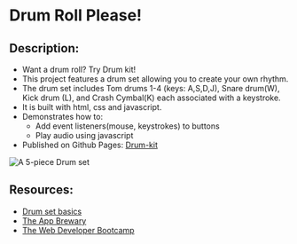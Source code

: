 Drum Roll Please!
=================

Description:
------------
- Want a drum roll? Try Drum kit! 
- This project features a drum set allowing you to create your own rhythm.
- The drum set includes Tom drums 1-4 (keys: A,S,D,J), Snare drum(W), Kick drum (L), and Crash Cymbal(K) each associated with a keystroke.
- It is built with html, css and javascript. 
- Demonstrates how to:
  - Add event listeners(mouse, keystrokes) to buttons
  - Play audio using javascript
- Published on Github Pages: [Drum-kit](https://pratik-bongale.github.io/Drum-kit/)

![A 5-piece Drum set](https://cdn.schoolofrock.com/img/content-module-single/how-to-set-up-drum-kit-1556290308.png)

Resources:
----------
- [Drum set basics](https://www.schoolofrock.com/resources/drums/beginners-guide-for-how-to-set-up-a-drum-set)
- [The App Brewary](https://www.appbrewery.co/p/web-development-course-resources/)
- [The Web Developer Bootcamp](https://www.udemy.com/course/the-web-developer-bootcamp/)

